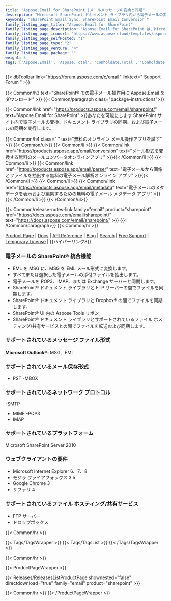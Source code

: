 ```yaml
---
title: "Aspose.Email for SharePoint |メールメッセージの変換と同期"
description: "Microsoft SharePoint ドキュメント ライブラリ内から電子メールの変換および同期機能を提供する SharePoint アプリをダウンロードします。"
keywords: "SharePoint Email Sync, SharePoint Email Conversion "
family_listing_page_title: "Aspose.Email for SharePoint"
family_listing_page_description: "Aspose.Email for SharePoint は、Microsoft SharePoint ドキュメント ライブラリ内からの電子メール変換および同期機能を提供します。 1 つまたは複数の電子メール メッセージを一度に変換できます。 Aspose.Email for SharePoint では、SharePoint から直接電子メールを表示することもできます。"
family_listing_page_iconurl: "https://www.aspose.cloud/templates/aspose/App_Themes/V3/images/email/272x272/aspose_email-for-sharepoint-min.png"
family_listing_page_selfHosted: "1"
family_listing_page_type: "2"
family_listing_page_venture: "4"
family_listing_page_package: ""
weight: 5
tags: ['Aspose.Email', 'Aspose.Total', 'Conholdate.Total', 'Conholdate', 'SharePoint', 'Windows', 'MSG', 'EML', 'PST', 'MBOX', 'OST', 'IMAP', 'POP3', 'SMTP', 'MIME', 'FTP', 'Dropbox']
---
```


{{< dbToolbar link="https://forum.aspose.com/c/email" linktext=" Support Forum " >}}

{{< Common/h3 text="SharePoint® での電子メール操作用に Aspose.Email をダウンロード"  >}}
{{< Common/paragraph class="package-instructions">}}

{{< Common/link href="https://products.aspose.com/email/sharepoint/" text="Aspose.Email for SharePoint"  >}}あなたを可能にします
SharePoint サイト内で電子メールの変換、ドキュメント ライブラリの同期、および電子メールの同期を実行します。

{{< Common/h4 class=" " text="無料のオンライン メール操作アプリを試す" >}}
{{< Common/ul>}}
{{< Common/li >}} 
{{< Common/link href="https://products.aspose.app/email/conversion" text="メール形式を変換する無料のメールコンバータオンラインアプリ"  >}}{{< /Common/li >}}
{{< Common/li >}} 
{{< Common/link href="https://products.aspose.app/email/parser" text="電子メールから画像とファイルを抽出する無料の電子メール解析オンライン アプリ"  >}}{{< /Common/li >}}
{{< Common/li >}} 
{{< Common/link href="https://products.aspose.app/email/metadata" text="電子メールのメタデータを表示および編集するための無料の電子メール メタデータ アプリ"  >}}{{< /Common/li >}}
{{< /Common/ul>}}

{{< Common/release-notes-link family="email" product="sharepoint" href="https://docs.aspose.com/email/sharepoint/" text="https://docs.aspose.com/email/sharepoint/"  >}}
{{< /Common/paragraph>}}
{{< Common/hr >}}

[Product Page](https://products.aspose.com/email/sharepoint/) | [Docs](https://docs.aspose.com/email/sharepoint/) | [API Reference](https://reference.aspose.com/email/) | [Blog](https://blog.aspose.com/category/email/) | [Search](https://search.aspose.com/) | [Free Support](https://forum.aspose.com/c/email) | [Temporary License](https://purchase.aspose.com/temporary-license) | {{ハイパーリンク8}}

### 電子メールの SharePoint® 統合機能

- EML を MSG に、MSG を EML メール形式に変換します。
- すべてまたは選択した電子メールの添付ファイルを抽出します。
- 電子メールを POP3、IMAP、または Exchange サーバーと同期します。
- SharePoint® ドキュメント ライブラリと FTP サーバーの間でファイルを同期します。
- SharePoint® ドキュメント ライブラリと Dropbox® の間でファイルを同期します。
- SharePoint® UI 内の Aspose Tools リボン。
- SharePoint® ドキュメント ライブラリとサポートされているファイル ホスティング/共有サービスとの間でファイルを転送および同期します。

### サポートされているメッセージ ファイル形式

**Microsoft Outlook®:** MSG、EML

### サポートされているメール保存形式

- PST
-MBOX

### サポートされているネットワーク プロトコル

-SMTP
- MIME
-POP3
- IMAP

### サポートされているプラットフォーム

Microsoft SharePoint Server 2010

### ウェブクライアントの要件

- Microsoft Internet Explorer 6、7、8
- モジラ ファイアフォックス 3.5
- Google Chrome 3
- サファリ 4


### サポートされているファイル ホスティング/共有サービス

- FTP サーバー
- ドロップボックス

{{< Common/hr >}}

{{< Tags/TagsWrapper >}}
{{< Tags/TagsList >}}
{{< /Tags/TagsWrapper >}}

{{< Common/hr >}}

{{< ProductPageWrapper >}}

<!-- ReleasesListProductPage-->

{{< Releases/ReleasesListProductPage shownested="false"  directdownload="true" family="email" product="sharepoint" >}}

<!-- /ReleasesListProductPage-->

{{< Common/hr >}}
{{< /ProductPageWrapper >}}

